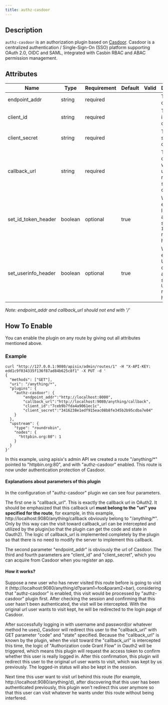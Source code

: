 ```yaml
---
title: authz-casdoor
---
```


<!--
#
# Licensed to the Apache Software Foundation (ASF) under one or more
# contributor license agreements.  See the NOTICE file distributed with
# this work for additional information regarding copyright ownership.
# The ASF licenses this file to You under the Apache License, Version 2.0
# (the "License"); you may not use this file except in compliance with
# the License.  You may obtain a copy of the License at
#
#     http://www.apache.org/licenses/LICENSE-2.0
#
# Unless required by applicable law or agreed to in writing, software
# distributed under the License is distributed on an "AS IS" BASIS,
# WITHOUT WARRANTIES OR CONDITIONS OF ANY KIND, either express or implied.
# See the License for the specific language governing permissions and
# limitations under the License.
#
-->

## Description

`authz-casdoor` is an authorization plugin based on [Casdoor](https://casdoor.org/). Casdoor is a centralized authentication / Single-Sign-On (SSO) platform supporting OAuth 2.0, OIDC and SAML, integrated with Casbin RBAC and ABAC permission management.

## Attributes

| Name        | Type   | Requirement | Default | Valid | Description                                                  |
| ----------- | ------ | ----------- | ------- | ----- | ------------------------------------------------------------ |
| endpoint_addr  | string | required    |         |       | The url of casdoor.             |
| client_id | string | required    |         |       | The client id in casdoor.                          |
| client_secret       | string | required    |         |       | The client secret in casdoor.               |
| callback_url      | string | required    |         |       | The callback url which is used to receive state and code.                            |
| set_id_token_header| boolean | optional    | true                  |         | Whether to ensure the ID token, if available, is set in the `X-ID-Token` request header.                                        |
| set_userinfo_header | boolean | optional    | true                  |         | Whether to ensure the UserInfo object, if available, is set in the `X-Userinfo` request header.   

*Note: endpoint_addr and callback_url should not end with '/'*

## How To Enable

You can enable the plugin on any route by giving out all attributes mentioned above.

### Example

```shell
curl "http://127.0.0.1:9080/apisix/admin/routes/1" -H "X-API-KEY: edd1c9f034335f136f87ad84b625c8f1" -X PUT -d '
{
  "methods": ["GET"],
  "uri": "/anything/*",
  "plugins": {
    "authz-casdoor": {
        "endpoint_addr":"http://localhost:8000",
        "callback_url":"http://localhost:9080/anything/callback",
        "client_id":"7ceb9b7fda4a9061ec1c",
        "client_secret":"3416238e1edf915eac08b8fe345b2b95cdba7e04"
    }
  },
  "upstream": {
    "type": "roundrobin",
    "nodes": {
      "httpbin.org:80": 1
    }
  }
}'

```

In this example, using apisix's admin API we created a route "/anything/*" pointed to "httpbin.org:80", and with "authz-casdoor" enabled. This route is now under authentication protection of Casdoor.

#### Explanations about parameters of this plugin

In the configuration of "authz-casdoor" plugin we can see four parameters.

The first one is "callback_url". This is exactly the callback url in OAuth2. It should be emphasized that this callback url **must belong to the "uri" you specified for the route**, for example, in this example, http://localhost:9080/anything/callback obviously belong to "/anything/*". Only by this way can the visit toward callback_url can be intercepted and utilized by the plugin(so that the plugin can get the code and state in Oauth2). The logic of callback_url is implemented completely by the plugin so that there is no need to modify the server to implement this callback.

The second parameter "endpoint_addr" is obviously the url of Casdoor. The third and fourth parameters are "client_id" and "client_secret", which you can acquire from Casdoor when you register an app.

#### How it works?

Suppose a new user who has never visited this route before is going to visit it (http://localhost:9080/anything/d?param1=foo&param2=bar), considering that "authz-casdoor" is enabled, this visit would be processed by "authz-casdoor" plugin first. After checking the session and confirming that this user hasn't been authenticated, the visit will be intercepted. With the original url user wants to visit kept, he will be redirected to the login page of Casdoor.

After successfully logging in with username and password(or whatever method he uses), Casdoor will redirect this user to the "callback_url" with GET parameter "code" and "state" specified. Because the "callback_url" is known by the plugin, when the visit toward the "callback_url" is intercepted this time, the logic of "Authorization code Grant Flow" in Oauth2 will be triggered, which means this plugin will request the access token to confirm whether this user is really logged in. After this confirmation, this plugin will redirect this user to the original url user wants to visit, which was kept by us previously. The logged-in status will also be kept in the session.

Next time this user want to visit url behind this route (for example, http://localhost:9080/anything/d), after discovering that this user has been authenticated previously, this plugin won't redirect this user anymore so that this user can visit whatever he wants under this route without being interfered.
